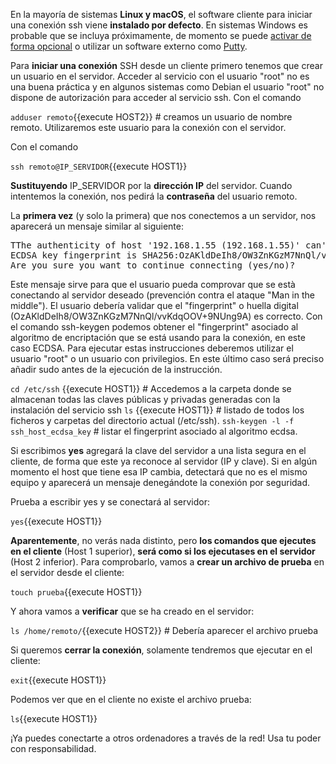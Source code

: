 En la mayoría de sistemas **Linux y macOS**, el software cliente para iniciar una conexión ssh viene **instalado por defecto**. En sistemas Windows es probable que se incluya próximamente, de momento se puede [activar de forma opcional](https://docs.microsoft.com/es-es/windows-server/administration/openssh/openssh_install_firstuse) o utilizar un software externo como [Putty](https://www.putty.org/).

Para **iniciar una conexión** SSH desde un cliente primero tenemos que crear un usuario en el servidor. Acceder al servicio con el usuario "root" no es una buena práctica y en algunos sistemas como Debian el usuario "root" no dispone de autorización para acceder al servicio ssh. Con el comando 

`adduser remoto`{{execute HOST2}} # creamos un usuario de nombre remoto. Utilizaremos este usuario para la conexión con el servidor.

Con el comando 

`ssh remoto@IP_SERVIDOR`{{execute HOST1}} 

**Sustituyendo** IP_SERVIDOR por la **dirección IP** del servidor. Cuando intentemos la conexión, nos pedirá la **contraseña** del usuario remoto.

La **primera vez** (y solo la primera) que nos conectemos a un servidor, nos aparecerá un mensaje similar al siguiente:

<pre>TThe authenticity of host '192.168.1.55 (192.168.1.55)' can't be established.
ECDSA key fingerprint is SHA256:OzAKldDeIh8/OW3ZnKGzM7NnQl/vvKdqOOV+9NUng9A.
Are you sure you want to continue connecting (yes/no)?</pre>

Este mensaje sirve para que el usuario pueda comprovar que se està conectando al servidor deseado (prevención contra el ataque "Man in the middle"). El usuario debería validar que el "fingerprint" o huella digital (OzAKldDeIh8/OW3ZnKGzM7NnQl/vvKdqOOV+9NUng9A) es correcto. Con el comando ssh-keygen podemos obtener el "fingerprint" asociado al algoritmo de encriptación que se está usando para la conexión, en este caso ECDSA. Para ejecutar estas instrucciones deberemos utilizar el usuario "root" o un usuario con privilegios. En este último caso será preciso añadir sudo antes de la ejecución de la instrucción.

`cd /etc/ssh` {{execute HOST1}} # Accedemos a la carpeta donde se almacenan todas las claves públicas y privadas generadas con la instalación del servicio ssh
`ls` {{execute HOST1}} # listado de todos los ficheros y carpetas del directorio actual (/etc/ssh). 
`ssh-keygen -l -f ssh_host_ecdsa_key` # listar el fingerprint asociado al algoritmo ecdsa. 

Si escribimos **yes** agregará la clave del servidor a una lista segura en el cliente, de forma que este ya reconoce al servidor (IP y clave). Si en algún momento el host que tiene esa IP cambia, detectará que no es el mismo equipo y aparecerá un mensaje denegándote la conexión por seguridad.

Prueba a escribir yes y se conectará al servidor:

`yes`{{execute HOST1}}

**Aparentemente**, no verás nada distinto, pero **los comandos que ejecutes en el cliente** (Host 1 superior), **será como si los ejecutases en el servidor** (Host 2 inferior). Para comprobarlo, vamos a **crear un archivo de prueba** en el servidor desde el cliente:

`touch prueba`{{execute HOST1}}

Y ahora vamos a **verificar** que se ha creado en el servidor:

`ls /home/remoto/`{{execute HOST2}} # Debería aparecer el archivo prueba

Si queremos **cerrar la conexión**, solamente tendremos que ejecutar en el cliente:

`exit`{{execute HOST1}}

Podemos ver que en el cliente no existe el archivo prueba:

`ls`{{execute HOST1}}

¡Ya puedes conectarte a otros ordenadores a través de la red! Usa tu poder con responsabilidad.
